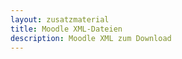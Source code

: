```yaml
---
layout: zusatzmaterial
title: Moodle XML-Dateien
description: Moodle XML zum Download
---
```


<div id="xml-list">
  <!-- Liste wird dynamisch mit JavaScript eingefügt -->
</div>

<script>
fetch('/xml/xml-liste.json')
  .then(response => response.json())
  .then(dateien => {
    const ul = document.createElement('ul');
    dateien.forEach(name => {
      const li = document.createElement('li');
      li.innerHTML = `<a href="/xml/${name}" download>${name}</a>`;
      ul.appendChild(li);
    });
    document.getElementById('xml-list').appendChild(ul);
  })
  .catch(() => {
    document.getElementById('xml-list').innerText = 'Fehler beim Laden der Datei-Liste.';
  });

</script>
